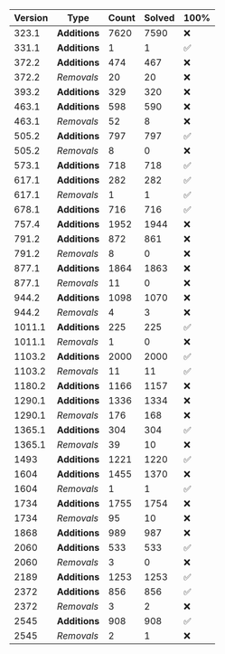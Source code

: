 | Version | Type | Count | Solved | 100% |
| ------- | ---- | ----- | ------ | ---- |
| 323.1 | **Additions** | 7620 | 7590 | ❌ |
| 331.1 | **Additions** | 1 | 1 | ✅ |
| 372.2 | **Additions** | 474 | 467 | ❌ |
| 372.2 | *Removals* | 20 | 20 | ❌ |
| 393.2 | **Additions** | 329 | 320 | ❌ |
| 463.1 | **Additions** | 598 | 590 | ❌ |
| 463.1 | *Removals* | 52 | 8 | ❌ |
| 505.2 | **Additions** | 797 | 797 | ✅ |
| 505.2 | *Removals* | 8 | 0 | ❌ |
| 573.1 | **Additions** | 718 | 718 | ✅ |
| 617.1 | **Additions** | 282 | 282 | ✅ |
| 617.1 | *Removals* | 1 | 1 | ✅ |
| 678.1 | **Additions** | 716 | 716 | ✅ |
| 757.4 | **Additions** | 1952 | 1944 | ❌ |
| 791.2 | **Additions** | 872 | 861 | ❌ |
| 791.2 | *Removals* | 8 | 0 | ❌ |
| 877.1 | **Additions** | 1864 | 1863 | ❌ |
| 877.1 | *Removals* | 11 | 0 | ❌ |
| 944.2 | **Additions** | 1098 | 1070 | ❌ |
| 944.2 | *Removals* | 4 | 3 | ❌ |
| 1011.1 | **Additions** | 225 | 225 | ✅ |
| 1011.1 | *Removals* | 1 | 0 | ❌ |
| 1103.2 | **Additions** | 2000 | 2000 | ✅ |
| 1103.2 | *Removals* | 11 | 11 | ✅ |
| 1180.2 | **Additions** | 1166 | 1157 | ❌ |
| 1290.1 | **Additions** | 1336 | 1334 | ❌ |
| 1290.1 | *Removals* | 176 | 168 | ❌ |
| 1365.1 | **Additions** | 304 | 304 | ✅ |
| 1365.1 | *Removals* | 39 | 10 | ❌ |
| 1493 | **Additions** | 1221 | 1220 | ✅ |
| 1604 | **Additions** | 1455 | 1370 | ❌ |
| 1604 | *Removals* | 1 | 1 | ✅ |
| 1734 | **Additions** | 1755 | 1754 | ❌ |
| 1734 | *Removals* | 95 | 10 | ❌ |
| 1868 | **Additions** | 989 | 987 | ❌ |
| 2060 | **Additions** | 533 | 533 | ✅ |
| 2060 | *Removals* | 3 | 0 | ❌ |
| 2189 | **Additions** | 1253 | 1253 | ✅ |
| 2372 | **Additions** | 856 | 856 | ✅ |
| 2372 | *Removals* | 3 | 2 | ❌ |
| 2545 | **Additions** | 908 | 908 | ✅ |
| 2545 | *Removals* | 2 | 1 | ❌ |